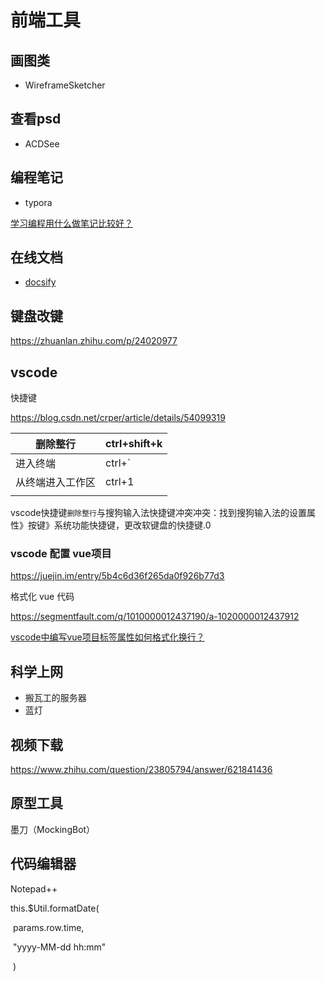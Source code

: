 # 前端工具

## 画图类

- WireframeSketcher

## 查看psd

- ACDSee

## 编程笔记

- typora

[学习编程用什么做笔记比较好？](https://www.zhihu.com/question/21438053 "Markdown")

## 在线文档

- [docsify](https://docsify.js.org/#/zh-cn/quickstart)

## 键盘改键

https://zhuanlan.zhihu.com/p/24020977

## vscode

快捷键

https://blog.csdn.net/crper/article/details/54099319

| 删除整行         | ctrl+shift+k |
| ---------------- | ------------ |
| 进入终端         | ctrl+`       |
| 从终端进入工作区 | ctrl+1       |
|                  |              |

vscode快捷键`删除整行`与搜狗输入法快捷键冲突冲突：找到搜狗输入法的设置属性》按键》系统功能快捷键，更改软键盘的快捷键.0

### vscode 配置 vue项目

https://juejin.im/entry/5b4c6d36f265da0f926b77d3

格式化 vue 代码

https://segmentfault.com/q/1010000012437190/a-1020000012437912

[vscode中编写vue项目标签属性如何格式化换行？](https://segmentfault.com/q/1010000012437190)

## 科学上网

- 搬瓦工的服务器
- 蓝灯

## 视频下载

https://www.zhihu.com/question/23805794/answer/621841436

## 原型工具

墨刀（MockingBot）

## 代码编辑器

Notepad++



this.$Util.formatDate(

​                                params.row.time,

​                                "yyyy-MM-dd hh:mm"

​                            )